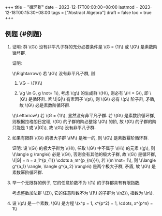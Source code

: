 +++
title = "循环群"
date = 2023-12-17T00:00:00+08:00
lastmod = 2023-12-18T00:15:30+08:00
tags = ["Abstract Algebra"]
draft = false
toc = true
+++

## 例题 {#例题}

1.  证明: 群 \\(G\\) 没有非平凡子群的充分必要条件是 \\(G = {1}\\) 或 \\(G\\) 是素数阶循环群.

    证明:

    \\(\Rightarrow\\)
    若 \\(G\\) 没有非平凡子群, 则

    1.  \\(G = \\{1\\}\\)

    2.  \\(g \in G, g \not= 1\\), 考虑 \\(g\\) 的生成群 \\(H\\), 则必有 \\(H = G\\), 即 \\(G\\) 是循环群.
        若 \\(|G|\\) 有素因子 \\(p\\), 则 \\(G\\) 必有 \\(p\\) 阶子群, 矛盾, 故 \\(G\\) 必是素数阶循环群.

    \\(\Leftarrow\\)
    若 \\(G = {1}\\), 显然没有非平凡子群. 若 \\(G\\) 是素数阶循环群, 则根据拉格朗日定理, \\(G\\) 的子群的阶必整除 \\(G\\) 的阶, 故 \\(G\\) 的子群的阶只能是 1 或 \\(|G|\\), 故 \\(G\\) 没有非平凡子群.

2.  如果有限群 \\(G\\) 的极大子群 \\(M\\) 是唯一的, 则 \\(G\\) 是素数幂阶循环群.

    证明:
    设 \\(G\\) 的极大子群为 \\(H\\), 任取 \\(G\\) 中不属于 \\(H\\) 的元素 \\(g\\), 则 \\(\langle g \rangle\\) 必是 \\(G\\), 否则会有其他的极大子群, 故 \\(G\\) 是循环群, \\(|G| = n = a\_1^{p\_{1}} \cdots a\_m^{p\_{m}}\\), 若 \\(m \not= 1\\), 则 \\(\langle g^{a\_1} \rangle, \langle g^{a\_2} \rangle\\) 是两个极大子群, 矛盾, 故 \\(G\\) 是素数幂阶循环群.

3.  举一个无限群的例子, 它的任意阶数不为 \\(1\\) 的子群都具有有限指数.

    考虑整数加法群 \\(Z\\), 它的任意阶数不为 \\(1\\) 的子群为 \\(nZ\\), 指数为 \\(n\\).

4.  设 \\(p\\) 是一个素数, \\(G\\) 是方程 \\(x^p = 1, x^{p^2} = 1, \cdots, x^{p^n} = 1\\)
